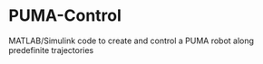 # PUMA-Control
MATLAB/Simulink code to create and control a PUMA robot along predefinite trajectories


